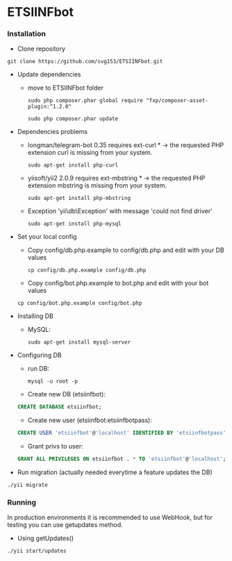 # ETSIINFbot

### Installation

* Clone repository
```shell
git clone https://github.com/svg153/ETSIINFbot.git
```
* Update dependencies
    - move to ETSIINFbot folder
        ```
        sudo php composer.phar global require "fxp/composer-asset-plugin:^1.2.0"
        ```
        
        ```
        sudo php composer.phar update
        ```
    
* Dependencies problems
    - longman/telegram-bot 0.35 requires ext-curl * -> the requested PHP extension curl is missing from your system.
        ```
        sudo apt-get install php-curl
        ```

    - yiisoft/yii2 2.0.9 requires ext-mbstring * -> the requested PHP extension mbstring is missing from your system.
        ```shell
        sudo apt-get install php-mbstring
        ```        
    - Exception 'yii\db\Exception' with message 'could not find driver'        
        ```shell
        sudo apt-get install php-mysql
        ```
	 
* Set your local config
    - Copy config/db.php.example to config/db.php and edit with your DB values
        ```shell
        cp config/db.php.example config/db.php
        ```
        
    - Copy config/bot.php.example to bot.php and edit with your bot values
	```shell
	cp config/bot.php.example config/bot.php
	```
   
* Installing DB
    - MySQL:
        ```shell
        sudo apt-get install mysql-server
        ```

* Configuring DB
    - run DB:
        ```shell
        mysql -u root -p
        ```

	- Create new DB (etsiinfbot):
    ```sql
    CREATE DATABASE etsiinfbot;
	```
	
	- Create new user (etsiinfbot:etsiinfbotpass):
    ```sql
    CREATE USER 'etsiinfbot'@'localhost' IDENTIFIED BY 'etsiinfbotpass';
	```
	
    - Grant privs to user:
    ```sql
    GRANT ALL PRIVILEGES ON etsiinfbot . * TO 'etsiinfbot'@'localhost';
	```

    
* Run migration (actually needed everytime a feature updates the DB)
```shell
./yii migrate
```
        
        
        
        
### Running

In production environments it is recommended to use WebHook, but for testing you can use getupdates method.

* Using getUpdates()
```shell
./yii start/updates
```
